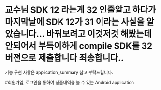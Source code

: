 # 교수님 SDK 12 라는게 32 인줄알고 하다가 마지막날에 SDK 12가 31 이라는 사실을 알았습니다... 바꿔보려고 이것저것 해봤는데 안되어서 부득이하게 compile SDK를 32 버젼으로 제출합니다 죄송합니다..

기능 구현 사항은 application_summary 참고 부탁드립니다.

#회원가입, 로그인을 통하여 상품내역을 볼 수 있는 Android application 
